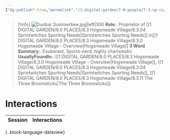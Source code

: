 ```yaml
---
{"dg-publish":true,"permalink":"/1-digital-garden/7-0-people/7-3-np-cs/dunbar-summerbee/","tags":["#person","#hogsmeade","#hogsmeade-resident","#shopkeeper"]}
---
```


>[!info] 
>![Dunbar Summerbee.jpg|left|300](/img/user/1%20DIGITAL%20GARDEN/7.0%20PEOPLE/7.3%20NPCs/Headshots/Dunbar%20Summerbee.jpg)
>**Role**:: Proprietor of [[1 DIGITAL GARDEN/8.0 PLACES/8.3 Hogsmeade Village/8.3.04 Sprintwitches Sporting Needs\|Sprintwitches Sporting Needs]] in[[1 DIGITAL GARDEN/8.0 PLACES/8.3 Hogsmeade Village/8.3.0 Hogsmeade VIllage - Overview\|Hogsmeade Village]]
>**3 Word Summary**:: Exuberant, Sports-nerd, highly charismatic
>**UsuallyFoundIn**:: [[1 DIGITAL GARDEN/8.0 PLACES/8.3 Hogsmeade Village/8.3.0 Hogsmeade VIllage - Overview\|Hogsmeade Village]], [[1 DIGITAL GARDEN/8.0 PLACES/8.3 Hogsmeade Village/8.3.04 Sprintwitches Sporting Needs\|Sprintwitches Sporting Needs]], [[1 DIGITAL GARDEN/8.0 PLACES/8.3 Hogsmeade Village/8.3.11 The Three Broomsticks\|The Three Broomsticks]]

# Interactions

| Session | Interactions |
| ------- | ------------ |

{ .block-language-dataview}
